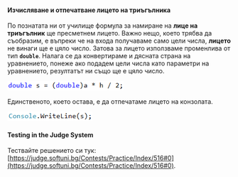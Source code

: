 #### Изчисляване и отпечатване лицето на триъгълника

По познатата ни от училище формула за намиране на **лице на триъгълник** ще пресметнем лицето. Важно нещо, което трябва да съобразим, е въпреки че на входа получаваме само цели числа, **лицето** не винаги ще е цяло число. Затова за лицето използваме променлива от тип **`double`**. Налага се да конвертираме и дясната страна на уравнението, понеже ако подадем цели числа като параметри на уравнението, резултатът ни също ще е цяло число.

![](/assets/chapter-8-1-images/01.Triangle-area-05.png)

Единственото, което остава, е да отпечатаме лицето на конзолата.

![](/assets/chapter-8-1-images/01.Triangle-area-06.png)

#### Testing in the Judge System

Тествайте решението си тук: [https://judge.softuni.bg/Contests/Practice/Index/516#0](https://judge.softuni.bg/Contests/Practice/Index/516#0).